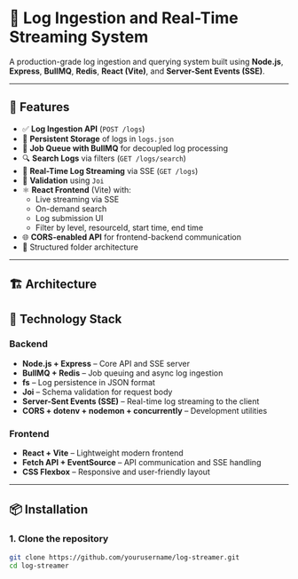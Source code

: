 # 📄 Log Ingestion and Real-Time Streaming System

A production-grade log ingestion and querying system built using **Node.js**, **Express**, **BullMQ**, **Redis**, **React (Vite)**, and **Server-Sent Events (SSE)**.

---

## 🚀 Features

- ✅ **Log Ingestion API** (`POST /logs`)
- 📂 **Persistent Storage** of logs in `logs.json`
- 🔁 **Job Queue with BullMQ** for decoupled log processing
- 🔍 **Search Logs** via filters (`GET /logs/search`)
- 📡 **Real-Time Log Streaming** via SSE (`GET /logs`)
- 🧪 **Validation** using `Joi`
- ⚛️ **React Frontend** (Vite) with:
  - Live streaming via SSE
  - On-demand search
  - Log submission UI
  - Filter by level, resourceId, start time, end time
- 🌐 **CORS-enabled API** for frontend-backend communication
- 📁 Structured folder architecture

---

## 🏗️ Architecture


## 🧰 Technology Stack

### Backend
- **Node.js + Express** – Core API and SSE server
- **BullMQ + Redis** – Job queuing and async log ingestion
- **fs** – Log persistence in JSON format
- **Joi** – Schema validation for request body
- **Server-Sent Events (SSE)** – Real-time log streaming to the client
- **CORS + dotenv + nodemon + concurrently** – Development utilities

### Frontend
- **React + Vite** – Lightweight modern frontend
- **Fetch API + EventSource** – API communication and SSE handling
- **CSS Flexbox** – Responsive and user-friendly layout

---

## 📦 Installation

### 1. Clone the repository

```bash
git clone https://github.com/yourusername/log-streamer.git
cd log-streamer
